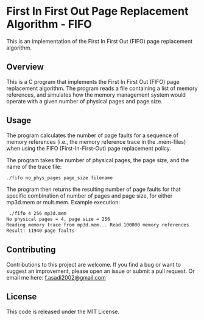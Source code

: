 # First In First Out Page Replacement Algorithm - FIFO
This is an implementation of the First In First Out (FIFO) page replacement algorithm.

## Overview
This is a C program that implements the First In First Out (FIFO) page replacement algorithm. The program reads a file containing a list of memory references, and simulates how the memory management system would operate with a given number of physical pages and page size.



## Usage
The program calculates the number of page faults for a sequence of memory references (i.e., the
memory reference trace in the .mem-files) when using the FIFO (First-In-First-Out) page replacement policy.

The program takes the number of physical pages, the page size, and the name of the trace file:
```sh
./fifo no_phys_pages page_size filename
```

The program then returns the resulting number of page faults for that specific combination of number of pages and page size,
for either mp3d.mem or mult.mem.
Example execution:
```sh
 ./fifo 4 256 mp3d.mem
No physical pages = 4, page size = 256
Reading memory trace from mp3d.mem... Read 100000 memory references
Result: 11940 page faults
```




## Contributing
Contributions to this project are welcome. If you find a bug or want to suggest an improvement, please open an issue or submit a pull request.
Or email me here: f.asadi2002@gmail.com

## License
This code is released under the MIT License.
